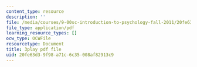 ```yaml
---
content_type: resource
description: ''
file: /media/courses/9-00sc-introduction-to-psychology-fall-2011/20fe63d39f98a71c6c35008af82913c9_syXplPKQb_o.pdf
file_type: application/pdf
learning_resource_types: []
ocw_type: OCWFile
resourcetype: Document
title: 3play pdf file
uid: 20fe63d3-9f98-a71c-6c35-008af82913c9
---
```

